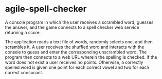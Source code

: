 # agile-spell-checker
A console program in which the user receives a scrambled word, guesses the answer, and the game connects to a spell checker web service returning a score.

The application reads a text file of words, randomly selects one, and then scrambles it. A user receives the shuffled word and interacts with the console to guess and enter the corresponding unscrambled word. The program then connects to a web URL wherein the spelling is checked. If the word does not exist a user receives no points. Otherwise, a correctly spelled word is given one point for each correct vowel and two for each correct consonant. 
